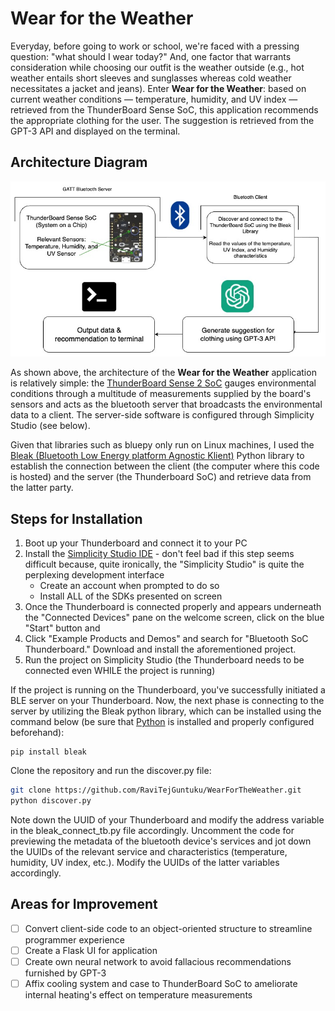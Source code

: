 # Wear for the Weather

Everyday, before going to work or school, we're faced with a pressing question: "what should I wear today?" And, one factor that warrants consideration while choosing our outfit is the weather outside (e.g., hot weather entails short sleeves and sunglasses whereas cold weather necessitates a jacket and jeans). Enter **Wear for the Weather**: based on current weather conditions — temperature, humidity, and UV index — retrieved from the ThunderBoard Sense SoC, this application recommends the appropriate clothing for the user. The suggestion is retrieved from the GPT-3 API and displayed on the terminal.

## Architecture Diagram

![Architecture Diagram of Wear for the Weather](media/WearfortheWeatherArchitectureDiagram.jpg)

As shown above, the architecture of the **Wear for the Weather** application is relatively simple: the [ThunderBoard Sense 2 SoC](https://os.mbed.com/platforms/thunderboard-sense-2/) gauges environmental conditions through a multitude of measurements supplied by the board's sensors and acts as the bluetooth server that broadcasts the environmental data to a client. The server-side software is configured through Simplicity Studio (see below).

Given that libraries such as bluepy only run on Linux machines, I used the [Bleak (Bluetooth Low Energy platform Agnostic Klient)](https://bleak.readthedocs.io/en/latest/) Python library to establish the connection between the client (the computer where this code is hosted) and the server (the Thunderboard SoC) and retrieve data from the latter party.

## Steps for Installation

1. Boot up your Thunderboard and connect it to your PC
2. Install the [Simplicity Studio IDE](https://www.silabs.com/developers/simplicity-studio) - don't feel bad if this step seems difficult because, quite ironically, the "Simplicity Studio" is quite the perplexing development interface
   - Create an account when prompted to do so
   - Install ALL of the SDKs presented on screen
3. Once the Thunderboard is connected properly and appears underneath the "Connected Devices" pane on the welcome screen, click on the blue "Start" button and
4. Click "Example Products and Demos" and search for "Bluetooth SoC Thunderboard." Download and install the aforementioned project.
5. Run the project on Simplicity Studio (the Thunderboard needs to be connected even WHILE the project is running)

If the project is running on the Thunderboard, you've successfully initiated a BLE server on your Thunderboard. Now, the next phase is connecting to the server by utilizing the Bleak python library, which can be installed using the command below (be sure that [Python](https://www.python.org/) is installed and properly configured beforehand):

```
pip install bleak
```

Clone the repository and run the discover.py file:

```bash
git clone https://github.com/RaviTejGuntuku/WearForTheWeather.git
python discover.py
```

Note down the UUID of your Thunderboard and modify the address variable in the bleak_connect_tb.py file accordingly. Uncomment the code for previewing the metadata of the bluetooth device's services and jot down the UUIDs of the relevant service and characteristics (temperature, humidity, UV index, etc.). Modify the UUIDs of the latter variables accordingly.

## Areas for Improvement

- [ ] Convert client-side code to an object-oriented structure to streamline programmer experience
- [ ] Create a Flask UI for application
- [ ] Create own neural network to avoid fallacious recommendations furnished by GPT-3
- [ ] Affix cooling system and case to ThunderBoard SoC to ameliorate internal heating's effect on temperature measurements
